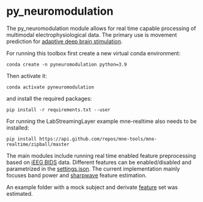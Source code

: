 # py_neuromodulation

The py_neuromodulation module allows for real time capable processing of multimodal electrophysiological data. The primary use is movement prediction for [adaptive deep brain stimulation](https://pubmed.ncbi.nlm.nih.gov/30607748/).

For running this toolbox first create a new virtual conda environment:

`conda create -n pyneuromodulation python=3.9`

Then activate it:

`conda activate pyneuromodulation`

and install the required packages:

`pip install -r requirements.txt --user`

For running the LabStreamingLayer example mne-realtime also needs to be installed:

`pip install https://api.github.com/repos/mne-tools/mne-realtime/zipball/master`

The main modules include running real time enabled feature preprocessing based on [iEEG BIDS](https://www.nature.com/articles/s41597-019-0105-7) data. Different features can be enabled/disabled and parametrized in the [settings.json](https://github.com/neuromodulation/py_neuromodulation/blob/main/examples/settings.json). The current implementation mainly focuses band power and [sharpwave](https://www.sciencedirect.com/science/article/abs/pii/S1364661316302182) feature estimation.

An example folder with a mock subject and derivate [feature](https://github.com/neuromodulation/py_neuromodulation/tree/main/pyneuromodulation/tests/data/derivatives/sub-testsub_ses-EphysMedOff_task-buttonpress_ieeg) set was estimated.
